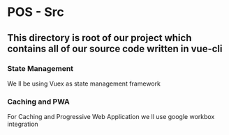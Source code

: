 # POS - Src

## This directory is root of our project which contains all of our source code written in vue-cli

### State Management
We ll be using Vuex as state management framework


### Caching and PWA
For Caching and Progressive Web Application we ll use google workbox integration